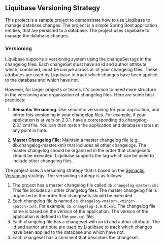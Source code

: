 ## Liquibase Versioning Strategy

This project is a sample project to demonstrate how to use Liquibase to manage database changes. The project is a simple Spring Boot application entities, that are persisted to a database. The project uses Liquibase to manage the database changes.

### Versioning

Liquibase supports a versioning system using the changeSet tags in the changelog files. Each changeSet must have an id and author attribute which, combined, must be unique across all of your changelog files. These attributes are used by Liquibase to track which changes have been applied to the database and which have not.

However, for larger projects or teams, it's common to need more structure in the versioning and organization of changelog files. Here are some best practices:

1. **Semantic Versioning**: Use semantic versioning for your application, and mirror this versioning in your changelog files. For example, if your application is at version 2.3.1, have a corresponding db.changelog-2.3.1.xml file. You can then match the application and database states at any point in time.

2. **Master Changelog File**: Maintain a master changelog file (e.g., db.changelog-master.xml) that includes all other changelogs. The master changelog should be organized in the order that changesets should be executed. Liquibase supports the <include> tag which can be used to include other changelog files.

The project uses a versioning strategy that is based on the [Semantic Versioning](https://semver.org/) strategy. The versioning strategy is as follows:

1. The project has a master changelog file called `db.changelog-master.xml`. This file includes all other changelog files. The master changelog file is organized in the order that changesets should be executed.
2. Each changelog file is named `db.changelog-<major>.<minor>.<patch>.xml`. For example, `db.changelog-1.0.0.xml`. The changelog file name is based on the version of the application. The version of the application is defined in the `pom.xml` file.
3. Each changelog file has a changeset with an id and author attribute. The id and author attribute are used by Liquibase to track which changes have been applied to the database and which have not.
4. Each changeset has a comment that describes the changeset.